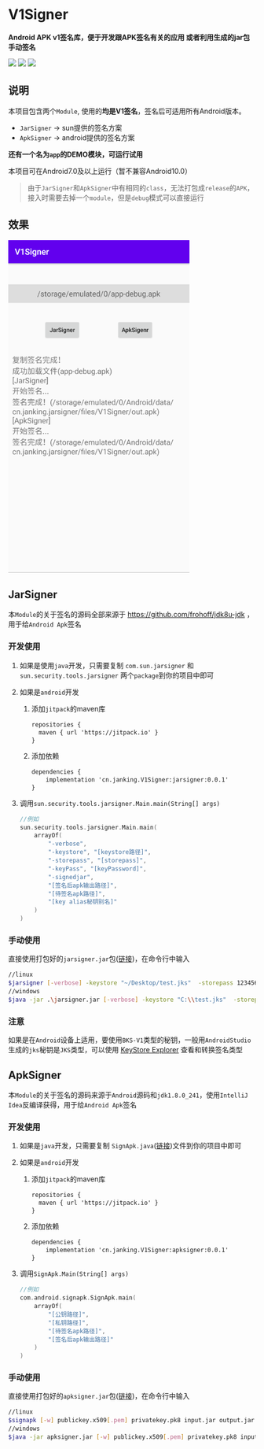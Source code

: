 # V1Signer

**Android APK v1签名库，便于开发跟APK签名有关的应用 或者利用生成的jar包手动签名**

[![](https://jitpack.io/v/cn.janking/V1Signer.svg)](https://jitpack.io/#cn.janking/V1Signer) 
[![](https://img.shields.io/github/v/release/jankingwon/V1Signer)](https://github.com/JankingWon/V1Signer/releases/latest) 
[![](https://img.shields.io/github/license/jankingWon/V1Signer)](https://github.com/JankingWon/V1Signer/blob/master/LICENSE)

## 说明

本项目包含两个`Module`, 使用的**均是V1签名**，签名后可适用所有Android版本。

* `JarSigner` -> sun提供的签名方案
* `ApkSigner` -> android提供的签名方案

**还有一个名为`app`的DEMO模块，可运行试用**


本项目可在Android7.0及以上运行（暂不兼容Android10.0）

> 由于`JarSigner`和`ApkSigner`中有相同的`class`，无法打包成`release`的`APK`，接入时需要去掉一个`module`，但是`debug`模式可以直接运行

## 效果

<img src="README.assets/image-20200415221027516.png" width="369"></img>

## JarSigner

本`Module`的关于签名的源码全部来源于 https://github.com/frohoff/jdk8u-jdk ，用于给`Android Apk`签名

### 开发使用

1. 如果是使用`java`开发，只需要复制 `com.sun.jarsigner` 和 `sun.security.tools.jarsigner` 两个`package`到你的项目中即可

2. 如果是`android`开发
     1. 添加`jitpack`的maven库

        ```
        repositories {
          maven { url 'https://jitpack.io' }
        }
        ```

     2. 添加依赖

        ```
        dependencies {
            implementation 'cn.janking.V1Signer:jarsigner:0.0.1'
        }
        ```
     
3. 调用`sun.security.tools.jarsigner.Main.main(String[] args)`

     ```kotlin
     //例如
     sun.security.tools.jarsigner.Main.main(
         arrayOf(
             "-verbose",
             "-keystore", "[keystore路径]",
             "-storepass", "[storepass]",
             "-keyPass", "[keyPassword]",
             "-signedjar",
             "[签名后apk输出路径]",
             "[待签名apk路径]",
             "[key alias秘钥别名]"
         )
     )
     ```

### 手动使用

直接使用打包好的`jarsigner.jar`包([链接](https://github.com/JankingWon/V1Signer/releases))，在命令行中输入

```bash
//linux
$jarsigner [-verbose] -keystore "~/Desktop/test.jks"  -storepass 123456  -keyPass 123456 -signedjar "~/Desktop/test.apk" "~/Desktop/unsigned.apk" test
//windows
$java -jar .\jarsigner.jar [-verbose] -keystore "C:\\test.jks"  -storepass 123456  -keyPass 123456 -signedjar "C:\\test.apk" "C:\\unsigned.apk" test
```

### 注意

如果是在`Android`设备上适用，要使用`BKS-V1`类型的秘钥，一般用`AndroidStudio`生成的`jks`秘钥是`JKS`类型，可以使用 [KeyStore Explorer](https://keystore-explorer.org/) 查看和转换签名类型

## ApkSigner

本`Module`的关于签名的源码来源于`Android`源码和`jdk1.8.0_241`，使用`IntelliJ Idea`反编译获得，用于给`Android Apk`签名

### 开发使用

1. 如果是`java`开发，只需要复制 `SignApk.java`([链接](https://github.com/JankingWon/V1Signer/blob/master/apksigner/src/main/java/com/android/signapk/SignApk.java))文件到你的项目中即可
2. 如果是`android`开发
     1. 添加`jitpack`的maven库

        ```
        repositories {
          maven { url 'https://jitpack.io' }
        }
        ```

      2. 添加依赖

         ```
         dependencies {
             implementation 'cn.janking.V1Signer:apksigner:0.0.1'
         }
         ```

3. 调用`SignApk.Main(String[] args)`

   ```kotlin
   //例如
   com.android.signapk.SignApk.main(
       arrayOf(
           "[公钥路径]",
           "[私钥路径]",
           "[待签名apk路径]",
           "[签名后apk输出路径]"
       )
   )
   ```

### 手动使用

直接使用打包好的`apksigner.jar`包([链接](https://github.com/JankingWon/V1Signer/releases))，在命令行中输入

```bash
//linux
$signapk [-w] publickey.x509[.pem] privatekey.pk8 input.jar output.jar
//windows
$java -jar apksigner.jar [-w] publickey.x509[.pem] privatekey.pk8 input.jar output.jar
```

